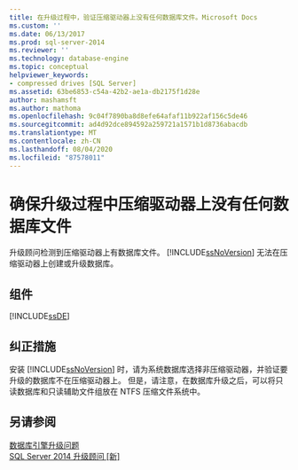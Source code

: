 ```yaml
---
title: 在升级过程中，验证压缩驱动器上没有任何数据库文件。Microsoft Docs
ms.custom: ''
ms.date: 06/13/2017
ms.prod: sql-server-2014
ms.reviewer: ''
ms.technology: database-engine
ms.topic: conceptual
helpviewer_keywords:
- compressed drives [SQL Server]
ms.assetid: 63be6853-c54a-42b2-ae1a-db2175f1d28e
author: mashamsft
ms.author: mathoma
ms.openlocfilehash: 9c04f7890ba8d8efe64afaf11b922af156c5de46
ms.sourcegitcommit: ad4d92dce894592a259721a1571b1d8736abacdb
ms.translationtype: MT
ms.contentlocale: zh-CN
ms.lasthandoff: 08/04/2020
ms.locfileid: "87578011"
---
```

# <a name="verify-that-no-database-files-are-on-compressed-drives-during-the-upgrade-process"></a>确保升级过程中压缩驱动器上没有任何数据库文件
  升级顾问检测到压缩驱动器上有数据库文件。 [!INCLUDE[ssNoVersion](../../includes/ssnoversion-md.md)] 无法在压缩驱动器上创建或升级数据库。  
  
## <a name="component"></a>组件  
 [!INCLUDE[ssDE](../../includes/ssde-md.md)]  
  
## <a name="corrective-action"></a>纠正措施  
 安装 [!INCLUDE[ssNoVersion](../../includes/ssnoversion-md.md)] 时，请为系统数据库选择非压缩驱动器，并验证要升级的数据库不在压缩驱动器上。 但是，请注意，在数据库升级之后，可以将只读数据库和只读辅助文件组放在 NTFS 压缩文件系统中。  
  
## <a name="see-also"></a>另请参阅  
 [数据库引擎升级问题](../../../2014/sql-server/install/database-engine-upgrade-issues.md)   
 [SQL Server 2014 升级顾问 &#91;新&#93;](sql-server-2014-upgrade-advisor.md)  
  
  
